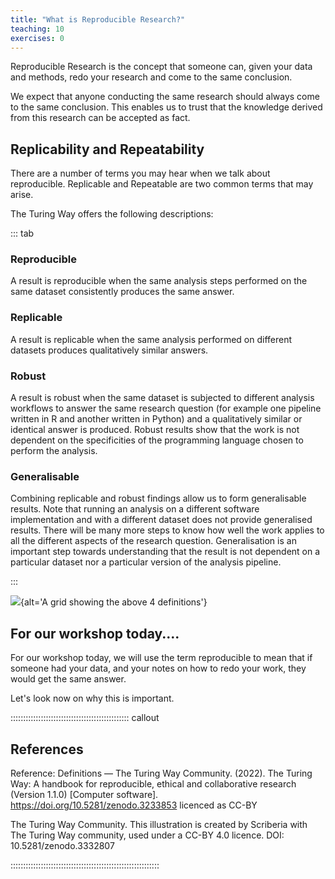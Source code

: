```yaml
---
title: "What is Reproducible Research?"
teaching: 10
exercises: 0
---
```



Reproducible Research is the concept that someone can, given your data and methods, redo your research and come to the same conclusion.

We expect that anyone conducting the same research should always come to the same conclusion. This enables us to trust that the knowledge derived from this research can be accepted as fact.



## Replicability and Repeatability

There are a number of terms you may hear when we talk about reproducible. Replicable and Repeatable are two common terms that may arise.

The Turing Way offers the following descriptions:



::: tab


### Reproducible
A result is reproducible when the same analysis steps performed on the same dataset consistently produces the same answer.

### Replicable
A result is replicable when the same analysis performed on different datasets produces qualitatively similar answers.

### Robust
A result is robust when the same dataset is subjected to different analysis workflows to answer the same research question (for example one pipeline written in R and another written in Python) and a qualitatively similar or identical answer is produced. Robust results show that the work is not dependent on the specificities of the programming language chosen to perform the analysis.

### Generalisable
Combining replicable and robust findings allow us to form generalisable results. Note that running an analysis on a different software implementation and with a different dataset does not provide generalised results. There will be many more steps to know how well the work applies to all the different aspects of the research question. Generalisation is an important step towards understanding that the result is not dependent on a particular dataset nor a particular version of the analysis pipeline.

:::

![](https://the-turing-way.netlify.app/_images/reproducible-definition-grid.svg){alt='A grid showing the above 4 definitions'}


## For our workshop today....

For our workshop today, we will use the term reproducible to mean that if someone had your data, and your notes on how to redo your work, they would get the same answer. 

Let's look now on why this is important.



::::::::::::::::::::::::::::::::::::::::::::::: callout

## References

Reference: Definitions — The Turing Way Community. (2022). The Turing Way: A handbook for reproducible, ethical and collaborative research (Version 1.1.0) [Computer software]. https://doi.org/10.5281/zenodo.3233853 licenced as CC-BY

The Turing Way Community. This illustration is created by Scriberia with The Turing Way community, used under a CC-BY 4.0 licence. DOI: 10.5281/zenodo.3332807

:::::::::::::::::::::::::::::::::::::::::::::::::::::::::::

